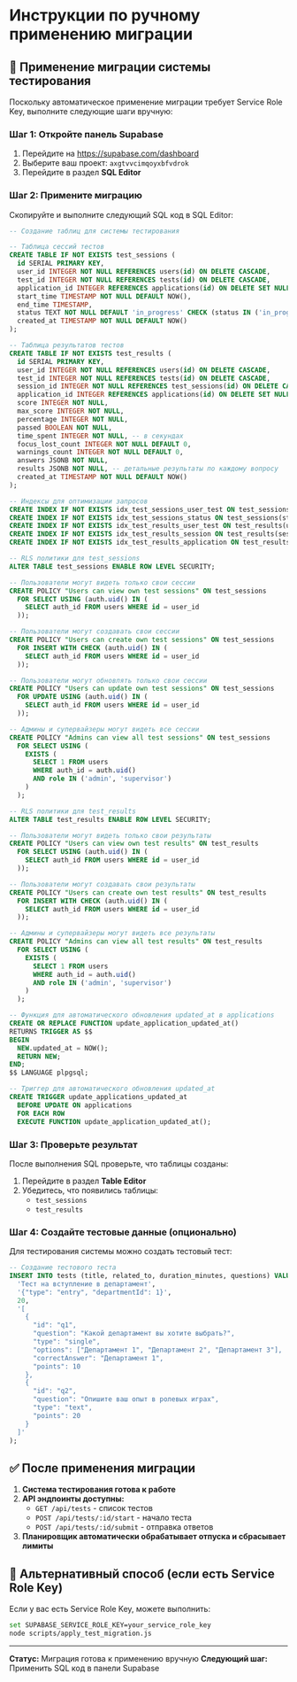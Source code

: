 # Инструкции по ручному применению миграции

## 🚀 Применение миграции системы тестирования

Поскольку автоматическое применение миграции требует Service Role Key, выполните следующие шаги вручную:

### Шаг 1: Откройте панель Supabase
1. Перейдите на https://supabase.com/dashboard
2. Выберите ваш проект: `axgtvvcimqoyxbfvdrok`
3. Перейдите в раздел **SQL Editor**

### Шаг 2: Примените миграцию
Скопируйте и выполните следующий SQL код в SQL Editor:

```sql
-- Создание таблиц для системы тестирования

-- Таблица сессий тестов
CREATE TABLE IF NOT EXISTS test_sessions (
  id SERIAL PRIMARY KEY,
  user_id INTEGER NOT NULL REFERENCES users(id) ON DELETE CASCADE,
  test_id INTEGER NOT NULL REFERENCES tests(id) ON DELETE CASCADE,
  application_id INTEGER REFERENCES applications(id) ON DELETE SET NULL,
  start_time TIMESTAMP NOT NULL DEFAULT NOW(),
  end_time TIMESTAMP,
  status TEXT NOT NULL DEFAULT 'in_progress' CHECK (status IN ('in_progress', 'completed', 'abandoned')),
  created_at TIMESTAMP NOT NULL DEFAULT NOW()
);

-- Таблица результатов тестов
CREATE TABLE IF NOT EXISTS test_results (
  id SERIAL PRIMARY KEY,
  user_id INTEGER NOT NULL REFERENCES users(id) ON DELETE CASCADE,
  test_id INTEGER NOT NULL REFERENCES tests(id) ON DELETE CASCADE,
  session_id INTEGER NOT NULL REFERENCES test_sessions(id) ON DELETE CASCADE,
  application_id INTEGER REFERENCES applications(id) ON DELETE SET NULL,
  score INTEGER NOT NULL,
  max_score INTEGER NOT NULL,
  percentage INTEGER NOT NULL,
  passed BOOLEAN NOT NULL,
  time_spent INTEGER NOT NULL, -- в секундах
  focus_lost_count INTEGER NOT NULL DEFAULT 0,
  warnings_count INTEGER NOT NULL DEFAULT 0,
  answers JSONB NOT NULL,
  results JSONB NOT NULL, -- детальные результаты по каждому вопросу
  created_at TIMESTAMP NOT NULL DEFAULT NOW()
);

-- Индексы для оптимизации запросов
CREATE INDEX IF NOT EXISTS idx_test_sessions_user_test ON test_sessions(user_id, test_id);
CREATE INDEX IF NOT EXISTS idx_test_sessions_status ON test_sessions(status);
CREATE INDEX IF NOT EXISTS idx_test_results_user_test ON test_results(user_id, test_id);
CREATE INDEX IF NOT EXISTS idx_test_results_session ON test_results(session_id);
CREATE INDEX IF NOT EXISTS idx_test_results_application ON test_results(application_id);

-- RLS политики для test_sessions
ALTER TABLE test_sessions ENABLE ROW LEVEL SECURITY;

-- Пользователи могут видеть только свои сессии
CREATE POLICY "Users can view own test sessions" ON test_sessions
  FOR SELECT USING (auth.uid() IN (
    SELECT auth_id FROM users WHERE id = user_id
  ));

-- Пользователи могут создавать свои сессии
CREATE POLICY "Users can create own test sessions" ON test_sessions
  FOR INSERT WITH CHECK (auth.uid() IN (
    SELECT auth_id FROM users WHERE id = user_id
  ));

-- Пользователи могут обновлять только свои сессии
CREATE POLICY "Users can update own test sessions" ON test_sessions
  FOR UPDATE USING (auth.uid() IN (
    SELECT auth_id FROM users WHERE id = user_id
  ));

-- Админы и супервайзеры могут видеть все сессии
CREATE POLICY "Admins can view all test sessions" ON test_sessions
  FOR SELECT USING (
    EXISTS (
      SELECT 1 FROM users 
      WHERE auth_id = auth.uid() 
      AND role IN ('admin', 'supervisor')
    )
  );

-- RLS политики для test_results
ALTER TABLE test_results ENABLE ROW LEVEL SECURITY;

-- Пользователи могут видеть только свои результаты
CREATE POLICY "Users can view own test results" ON test_results
  FOR SELECT USING (auth.uid() IN (
    SELECT auth_id FROM users WHERE id = user_id
  ));

-- Пользователи могут создавать свои результаты
CREATE POLICY "Users can create own test results" ON test_results
  FOR INSERT WITH CHECK (auth.uid() IN (
    SELECT auth_id FROM users WHERE id = user_id
  ));

-- Админы и супервайзеры могут видеть все результаты
CREATE POLICY "Admins can view all test results" ON test_results
  FOR SELECT USING (
    EXISTS (
      SELECT 1 FROM users 
      WHERE auth_id = auth.uid() 
      AND role IN ('admin', 'supervisor')
    )
  );

-- Функция для автоматического обновления updated_at в applications
CREATE OR REPLACE FUNCTION update_application_updated_at()
RETURNS TRIGGER AS $$
BEGIN
  NEW.updated_at = NOW();
  RETURN NEW;
END;
$$ LANGUAGE plpgsql;

-- Триггер для автоматического обновления updated_at
CREATE TRIGGER update_applications_updated_at
  BEFORE UPDATE ON applications
  FOR EACH ROW
  EXECUTE FUNCTION update_application_updated_at();
```

### Шаг 3: Проверьте результат
После выполнения SQL проверьте, что таблицы созданы:
1. Перейдите в раздел **Table Editor**
2. Убедитесь, что появились таблицы:
   - `test_sessions`
   - `test_results`

### Шаг 4: Создайте тестовые данные (опционально)
Для тестирования системы можно создать тестовый тест:

```sql
-- Создание тестового теста
INSERT INTO tests (title, related_to, duration_minutes, questions) VALUES (
  'Тест на вступление в департамент',
  '{"type": "entry", "departmentId": 1}',
  20,
  '[
    {
      "id": "q1",
      "question": "Какой департамент вы хотите выбрать?",
      "type": "single",
      "options": ["Департамент 1", "Департамент 2", "Департамент 3"],
      "correctAnswer": "Департамент 1",
      "points": 10
    },
    {
      "id": "q2", 
      "question": "Опишите ваш опыт в ролевых играх",
      "type": "text",
      "points": 20
    }
  ]'
);
```

## ✅ После применения миграции

1. **Система тестирования готова к работе**
2. **API эндпоинты доступны:**
   - `GET /api/tests` - список тестов
   - `POST /api/tests/:id/start` - начало теста
   - `POST /api/tests/:id/submit` - отправка ответов
3. **Планировщик автоматически обрабатывает отпуска и сбрасывает лимиты**

## 🔧 Альтернативный способ (если есть Service Role Key)

Если у вас есть Service Role Key, можете выполнить:

```bash
set SUPABASE_SERVICE_ROLE_KEY=your_service_role_key
node scripts/apply_test_migration.js
```

---

**Статус:** Миграция готова к применению вручную
**Следующий шаг:** Применить SQL код в панели Supabase 